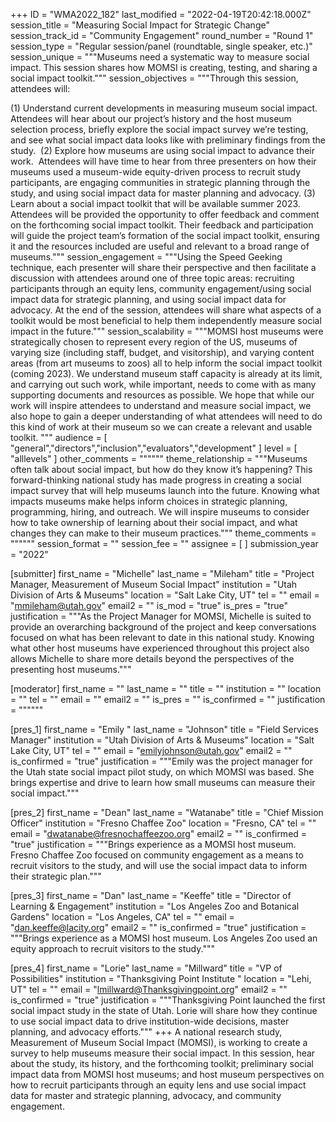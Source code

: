 +++
ID = "WMA2022_182"
last_modified = "2022-04-19T20:42:18.000Z"
session_title = "Measuring Social Impact for Strategic Change"
session_track_id = "Community Engagement"
round_number = "Round 1"
session_type = "Regular session/panel (roundtable, single speaker, etc.)"
session_unique = """Museums need a systematic way to measure social impact. This session shares how MOMSI is creating, testing, and sharing a social impact toolkit."""
session_objectives = """Through this session, attendees will:

(1) Understand current developments in measuring museum social impact. Attendees will hear about our project’s history and the host museum selection process, briefly explore the social impact survey we’re testing, and see what social impact data looks like with preliminary findings from the study. 
(2) Explore how museums are using social impact to advance their work.  Attendees will have time to hear from three presenters on how their museums used a museum-wide equity-driven process to recruit study participants, are engaging communities in strategic planning through the study, and using social impact data for master planning and advocacy.
(3) Learn about a social impact toolkit that will be available summer 2023. Attendees will be provided the opportunity to offer feedback and comment on the forthcoming social impact toolkit. Their feedback and participation will guide the project team’s formation of the social impact toolkit, ensuring it and the resources included are useful and relevant to a broad range of museums."""
session_engagement = """Using the Speed Geeking technique, each presenter will share their perspective and then facilitate a discussion with attendees around one of three topic areas: recruiting participants through an equity lens, community engagement/using social impact data for strategic planning, and using social impact data for advocacy. At the end of the session, attendees will share what aspects of a toolkit would be most beneficial to help them independently measure social impact in the future."""
session_scalability = """MOMSI host museums were strategically chosen to represent every region of the US, museums of varying size (including staff, budget, and visitorship), and varying content areas (from art museums to zoos) all to help inform the social impact toolkit (coming 2023). We understand museum staff capacity is already at its limit, and carrying out such work, while important, needs to come with as many supporting documents and resources as possible. We hope that while our work will inspire attendees to understand and measure social impact, we also hope to gain a deeper understanding of what attendees will need to do this kind of work at their museum so we can create a relevant and usable toolkit.
"""
audience = [ "general","directors","inclusion","evaluators","development" ]
level = [ "alllevels" ]
other_comments = """"""
theme_relationship = """Museums often talk about social impact, but how do they know it’s happening? This forward-thinking national study has made progress in creating a social impact survey that will help museums launch into the future. Knowing what impacts museums make helps inform choices in strategic planning, programming, hiring, and outreach. We will inspire museums to consider how to take ownership of learning about their social impact, and what changes they can make to their museum practices."""
theme_comments = """"""
session_format = ""
session_fee = ""
assignee = [  ]
submission_year = "2022"

[submitter]
first_name = "Michelle"
last_name = "Mileham"
title = "Project Manager, Measurement of Museum Social Impact"
institution = "Utah Division of Arts & Museums"
location = "Salt Lake City, UT"
tel = ""
email = "mmileham@utah.gov"
email2 = ""
is_mod = "true"
is_pres = "true"
justification = """As the Project Manager for MOMSI, Michelle is suited to provide an overarching background of the project and keep conversations focused on what has been relevant to date in this national study. Knowing what other host museums have experienced throughout this project also allows Michelle to share more details beyond the perspectives of the presenting host museums."""

[moderator]
first_name = ""
last_name = ""
title = ""
institution = ""
location = ""
tel = ""
email = ""
email2 = ""
is_pres = ""
is_confirmed = ""
justification = """"""

[pres_1]
first_name = "Emily "
last_name = "Johnson"
title = "Field Services Manager"
institution = "Utah Division of Arts & Museums"
location = "Salt Lake City, UT"
tel = ""
email = "emilyjohnson@utah.gov"
email2 = ""
is_confirmed = "true"
justification = """Emily was the project manager for the Utah state social impact pilot study, on which MOMSI was based. She brings expertise and drive to learn how small museums can measure their social impact."""

[pres_2]
first_name = "Dean"
last_name = "Watanabe"
title = "Chief Mission Officer"
institution = "Fresno Chaffee Zoo"
location = "Fresno, CA"
tel = ""
email = "dwatanabe@fresnochaffeezoo.org"
email2 = ""
is_confirmed = "true"
justification = """Brings experience as a MOMSI host museum. Fresno Chaffee Zoo focused on community engagement as a means to recruit visitors to the study, and will use the social impact data to inform their strategic plan."""

[pres_3]
first_name = "Dan"
last_name = "Keeffe"
title = "Director of Learning & Engagement"
institution = "Los Angeles Zoo and Botanical Gardens"
location = "Los Angeles, CA"
tel = ""
email = "dan.keeffe@lacity.org"
email2 = ""
is_confirmed = "true"
justification = """Brings experience as a MOMSI host museum. Los Angeles Zoo used an equity approach to recruit visitors to the study."""

[pres_4]
first_name = "Lorie"
last_name = "Millward"
title = "VP of Possibilities"
institution = "Thanksgiving Point Institute "
location = "Lehi, UT"
tel = ""
email = "lmillward@Thanksgivingpoint.org"
email2 = ""
is_confirmed = "true"
justification = """Thanksgiving Point launched the first social impact study in the state of Utah. Lorie will share how they continue to use social impact data to drive institution-wide decisions, master planning, and advocacy efforts."""
+++
A national research study, Measurement of Museum Social Impact (MOMSI), is working to create a survey to help museums measure their social impact. In this session, hear about the study, its history, and the forthcoming toolkit; preliminary social impact data from MOMSI host museums; and host museum perspectives on how to recruit participants through an equity lens and use social impact data for master and strategic planning, advocacy, and community engagement. 
